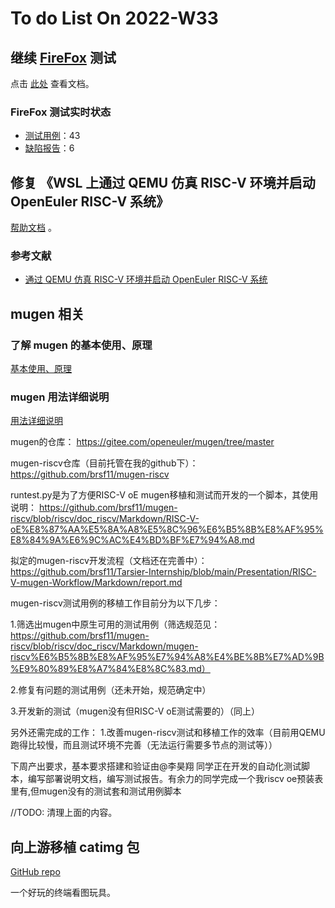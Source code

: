 # To do List On 2022-W33

## 继续 [FireFox](https://support.mozilla.org) 测试

点击 [此处](https://github.com/YunxiangLuo/testing/blob/main/Firefox/README.md) 查看文档。

### FireFox 测试实时状态

- [测试用例](https://github.com/ArielHeleneto/Work-PLCT/blob/master/TestFirefox/%E6%B5%8B%E8%AF%95%E7%94%A8%E4%BE%8B%E6%A8%A1%E6%9D%BF.xlsx)：43
- [缺陷报告](https://github.com/ArielHeleneto/Work-PLCT/blob/master/TestFirefox/%E7%BC%BA%E9%99%B7%E6%8A%A5%E5%91%8A%E6%A8%A1%E6%9D%BF.xlsx)：6

## 修复 《WSL 上通过 QEMU 仿真 RISC-V 环境并启动 OpenEuler RISC-V 系统》

[帮助文档](https://github.com/ArielHeleneto/Work-PLCT/tree/master/qemuOnWSL/) 。

### 参考文献

- [通过 QEMU 仿真 RISC-V 环境并启动 OpenEuler RISC-V 系统](https://github.com/openeuler-mirror/RISC-V/blob/master/doc/tutorials/vm-qemu-oErv.md)

## mugen 相关

### 了解 mugen 的基本使用、原理

[基本使用、原理](https://github.com/brsf11/Tarsier-Internship/blob/main/Presentation/RISC-V-oE-Autotest-Dev/Markdown/report.md)

### mugen 用法详细说明

[用法详细说明](https://gitee.com/openeuler/mugen/blob/master/README.md)

mugen的仓库：
https://gitee.com/openeuler/mugen/tree/master

mugen-riscv仓库（目前托管在我的github下）：
https://github.com/brsf11/mugen-riscv

runtest.py是为了方便RISC-V oE mugen移植和测试而开发的一个脚本，其使用说明：
https://github.com/brsf11/mugen-riscv/blob/riscv/doc_riscv/Markdown/RISC-V-oE%E8%87%AA%E5%8A%A8%E5%8C%96%E6%B5%8B%E8%AF%95%E8%84%9A%E6%9C%AC%E4%BD%BF%E7%94%A8.md

拟定的mugen-riscv开发流程（文档还在完善中）：
https://github.com/brsf11/Tarsier-Internship/blob/main/Presentation/RISC-V-mugen-Workflow/Markdown/report.md

mugen-riscv测试用例的移植工作目前分为以下几步：

1.筛选出mugen中原生可用的测试用例（筛选规范见：https://github.com/brsf11/mugen-riscv/blob/riscv/doc_riscv/Markdown/mugen-riscv%E6%B5%8B%E8%AF%95%E7%94%A8%E4%BE%8B%E7%AD%9B%E9%80%89%E8%A7%84%E8%8C%83.md）

2.修复有问题的测试用例（还未开始，规范确定中）

3.开发新的测试（mugen没有但RISC-V oE测试需要的）（同上）

另外还需完成的工作：
1.改善mugen-riscv测试和移植工作的效率（目前用QEMU跑得比较慢，而且测试环境不完善（无法运行需要多节点的测试等））

下周产出要求，基本要求搭建和验证由@李昊翔 同学正在开发的自动化测试脚本，编写部署说明文档，编写测试报告。有余力的同学完成一个我riscv oe预装表里有,但mugen没有的测试套和测试用例脚本

//TODO: 清理上面的内容。

## 向上游移植 catimg 包

[GitHub repo](https://github.com/posva/catimg)

一个好玩的终端看图玩具。